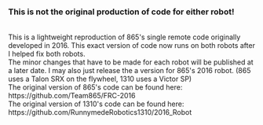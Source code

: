 <h3>This is not the original production of code for either robot!</h3><br> 
This is a lightweight reproduction of 865's single remote code originally developed in 2016. This exact version of code now runs on both robots after I helped fix both robots.<br>
The minor changes that have to be made for each robot will be published at a later date. I may also just release the a version for 865's 2016 robot. (865 uses a Talon SRX on the flywheel, 1310 uses a Victor SP)

<br>
The original version of 865's code can be found here: https://github.com/Team865/FRC-2016
<br>
The original version of 1310's code can be found here: https://github.com/RunnymedeRobotics1310/2016_Robot
